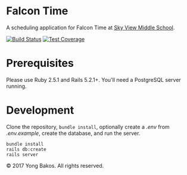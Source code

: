 # Falcon Time

A scheduling application for Falcon Time at [Sky View Middle School](https://www.bend.k12.or.us/skyview).

[![Build Status](https://travis-ci.org/osu-cascades/mountain-time.svg?branch=mtmaster)](https://travis-ci.org/osu-cascades/falcon-time) [![Test Coverage](https://api.codeclimate.com/v1/badges/158ce0907b3c88aa9baa/test_coverage)](https://codeclimate.com/github/osu-cascades/falcon-time/test_coverage)

# Prerequisites

Please use Ruby 2.5.1 and Rails 5.2.1+. You'll need a PostgreSQL server running.

# Development

Clone the repository, `bundle install`, optionally create a _.env_ from _.env.example_, create the database, and run the server.

```
bundle install
rails db:create
rails server
```


&copy; 2017 Yong Bakos. All rights reserved.
